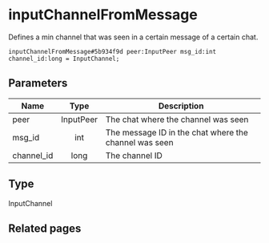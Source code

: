 # inputChannelFromMessage
Defines a min channel that was seen in a certain message of a certain chat.

```
inputChannelFromMessage#5b934f9d peer:InputPeer msg_id:int channel_id:long = InputChannel;
```

## Parameters
| Name | Type | Description |
| ---- | :----: | ----------- |
| peer | InputPeer | The chat where the channel was seen |
| msg_id | int | The message ID in the chat where the channel was seen |
| channel_id | long | The channel ID |


## Type
InputChannel

## Related pages
